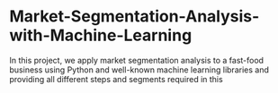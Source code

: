 # Market-Segmentation-Analysis-with-Machine-Learning
In this project, we apply market segmentation analysis to a fast-food business using Python and well-known machine learning libraries and providing all different steps and segments required in this

